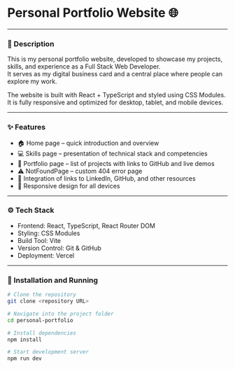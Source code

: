 # Personal Portfolio Website 🌐

---


### 📌 Description
This is my personal portfolio website, developed to showcase my projects, skills, and experience as a Full Stack Web Developer.  
It serves as my digital business card and a central place where people can explore my work.  

The website is built with React + TypeScript and styled using CSS Modules. It is fully responsive and optimized for desktop, tablet, and mobile devices.  

---

### ✨ Features
- 🏠 Home page – quick introduction and overview  
- 💻 Skills page – presentation of technical stack and competencies  
- 📂 Portfolio page – list of projects with links to GitHub and live demos  
- ⚠️ NotFoundPage – custom 404 error page  
- 🔗 Integration of links to LinkedIn, GitHub, and other resources  
- 📱 Responsive design for all devices  

---

### ⚙️ Tech Stack
- Frontend: React, TypeScript, React Router DOM  
- Styling: CSS Modules  
- Build Tool: Vite  
- Version Control: Git & GitHub  
- Deployment: Vercel  

---

### 🚀 Installation and Running
```bash
# Clone the repository
git clone <repository URL>

# Navigate into the project folder
cd personal-portfolio

# Install dependencies
npm install

# Start development server
npm run dev

